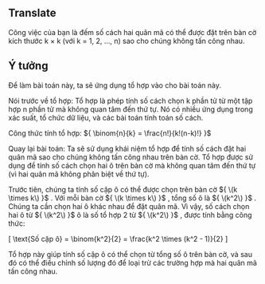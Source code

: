 ## Translate
Công việc của bạn là đếm số cách hai quân mã có thể được đặt trên bàn cờ kích thước k × k (với k = 1, 2, ..., n) sao cho chúng không tấn công nhau.

## Ý tưởng
Để làm bài toán này, ta sẽ ứng dụng tổ hợp vào cho bài toán này. 

Nói trước về tổ hợp: Tổ hợp là phép tính số cách chọn k phần tử từ một tập hợp n phần tử mà không quan tâm đến thứ tự. Nó có nhiều ứng dụng trong xác suất, tổ chức dữ liệu, và các bài toán tính toán số cách.

Công thức tính tổ hợp: ${ \binom{n}{k} = \frac{n!}{k!(n-k)!} }$

Quay lại bài toán: Ta sẽ sử dụng khái niệm tổ hợp để tính số cách đặt hai quân mã sao cho chúng không tấn công nhau trên bàn cờ. Tổ hợp được sử dụng để tính số cách chọn hai ô trên bàn cờ mà không quan tâm đến thứ tự (vì hai quân mã không phân biệt về thứ tự). 

Trước tiên, chúng ta tính số cặp ô có thể được chọn trên bàn cờ ${ \(k \times k\) }$ . Với mỗi bàn cờ ${ \(k \times k\) }$ , tổng số ô là ${ \(k^2\) }$ . Chúng ta cần chọn hai ô khác nhau để đặt quân mã. Vì vậy, số cách chọn hai ô từ ${ \(k^2\) }$ ô là số tổ hợp 2 từ ${ \(k^2\) }$ , được tính bằng công thức:

   \[
   \text{Số cặp ô} = \binom{k^2}{2} = \frac{k^2 \times (k^2 - 1)}{2}
   \]
 
Tổ hợp này giúp tính số cặp ô có thể chọn từ tổng số ô trên bàn cờ, và sau đó có thể điều chỉnh số lượng đó để loại trừ các trường hợp mà hai quân mã tấn công nhau.


